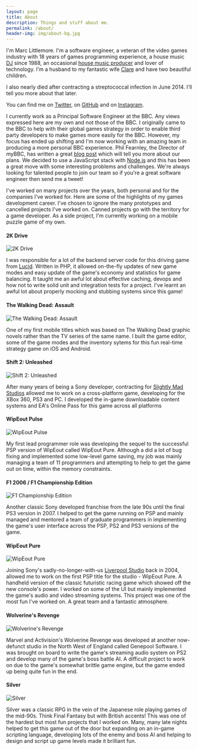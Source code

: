 ```yaml
---
layout: page
title: About
description: Things and stuff about me.
permalink: /about/
header-img: img/about-bg.jpg
---
```


I'm Marc Littlemore. I'm a software engineer, a veteran of the video games industry with 18 years of games programming experience, a house music [DJ](http://www.djcruze.co.uk) since 1988, an occasional [house music producer](http://soundcloud.com/djcruze) and lover of technology. I'm a husband to my fantastic wife [Clare](http://www.chlittle.com) and have two beautiful children.

I also nearly died after contracting a streptococcal infection in June 2014. I'll tell you more about that later.

You can find me on [Twitter](https://www.twitter.com/marclittlemore), on [GitHub](https://www.github.com/MarcL) and on [Instagram](https://www.instagram.com/marclittlemore).

I currently work as a Principal Software Engineer at the BBC. Any views expressed here are my own and not those of the BBC. I originally came to the BBC to help with their global games strategy in order to enable third party developers to make games more easily for the BBC. However, my focus has ended up shifting and I'm now working with an amazing team in producing a more personal BBC experience. Phil Fearnley, the Director of myBBC, has written a great [blog post](http://www.bbc.co.uk/blogs/aboutthebbc/entries/46a896ea-e587-4c63-ae7e-9781bca58dd3) which will tell you more about our plans. We decided to use a JavaScript stack with [Node.js](https://nodejs.org/en/) and this has been a great move with some interesting problems and challenges. We're always looking for talented people to join our team so if you're a great software engineer then send me a tweet!

I've worked on many projects over the years, both personal and for the companies I've worked for. Here are some of the highlights of my games development career. I've chosen to ignore the many prototypes and cancelled projects I've worked on. Canned projects go with the territory for a game developer. As a side project, I'm currently working on a mobile puzzle game of my own.

#### 2K Drive

![2K Drive](/img/games/2k-drive-568x568.jpg)

I was responsible for a lot of the backend server code for this driving game from [Lucid](http://www.lucidgames.co.uk/). Written in PHP, it allowed on-the-fly updates of new game modes and easy update of the game's economy and statistics for game balancing. It taught me an awful lot about effective caching, devops and how not to write solid unit and integration tests for a project. I've learnt an awful lot about properly mocking and stubbing systems since this game!

#### The Walking Dead: Assault

![The Walking Dead: Assault](/img/games/walking-dead-assault-568x568.jpg)

One of my first mobile titles which was based on The Walking Dead graphic novels rather than the TV series of the same name. I built the game editor, some of the game modes and the inventory sytems for this fun real-time strategy game on iOS and Android.

#### Shift 2: Unleashed

![Shift 2: Unleashed](/img/games/shift2-unleashed-640x360.jpg)

After many years of being a Sony developer, contracting for [Slightly Mad Studios](http://www.slightlymadstudios.com/) allowed me to work on a cross-platform game, developing for the XBox 360, PS3 and PC. I developed the in-game downloadable content systems and EA's Online Pass for this game across all platforms

#### WipEout Pulse

![WipEout Pulse](/img/games/wipeout-pulse-480x272.jpg)

My first lead programmer role was developing the sequel to the successful PSP version of WipEout called WipEout Pure. Although a did a lot of bug fixing and implemented some low-level game saving, my job was mainly managing a team of 11 programmers and attempting to help to get the game out on time, within the memory constraints.

#### F1 2006 / F1 Championship Edition

![F1 Championship Edition](/img/games/f1-championship-edition-640x360.jpg)

Another classic Sony developed franchise from the late 90s until the final PS3 version in 2007. I helped to get the game running on PSP and mainly managed and mentored a team of graduate programmers in implementing the game's user interface across the PSP, PS2 and PS3 versions of the game.

#### WipEout Pure

![WipEout Pure](/img/games/wipeout-pure-480x272.jpg)

Joining Sony's sadly-no-longer-with-us [Liverpool Studio](http://www.worldwidestudios.net/) back in 2004, allowed me to work on the first PSP title for the studio - WipEout Pure. A handheld version of the classic futuristic racing game which showed off the new console's power. I worked on some of the UI but mainly implemented the game's audio and video streaming systems. This project was one of the most fun I've worked on. A great team and a fantastic atmosphere.

#### Wolverine's Revenge

![Wolverine's Revenge](/img/games/wolverines-revenge-512x384.jpg)

Marvel and Activision's Wolverine Revenge was developed at another now-defunct studio in the North West of England called Genepool Software. I was brought on board to write the game's streaming audio system on PS2 and develop many of the game's boss battle AI. A difficult project to work on due to the game's somewhat brittle game engine, but the game ended up being quite fun in the end.

#### Silver

![Silver](/img/games/silver-640x480.jpg)

Silver was a classic RPG in the vein of the Japanese role playing games of the mid-90s. Think Final Fantasy but with British accents! This was one of the hardest but most fun projects that I worked on. Many, many late nights helped to get this game out of the door but expanding on an in-game scripting language, developing lots of the enemy and boss AI and helping to design and script up game levels made it brilliant fun.

